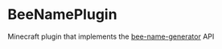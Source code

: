 # BeeNamePlugin
Minecraft plugin that implements the [bee-name-generator](https://github.com/p0t4t0sandwich/bee-name-generator) API
